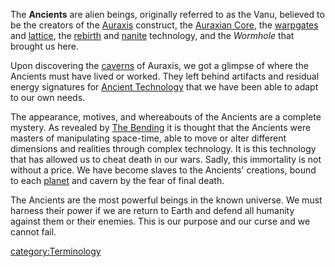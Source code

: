 The **Ancients** are alien beings, originally referred to as the Vanu,
believed to be the creators of the [Auraxis](/Auraxis "wikilink")
construct, the [Auraxian Core](/Auraxian_Core "wikilink"), the
[warpgates](/warpgate "wikilink") and [lattice](/lattice "wikilink"), the
[rebirth](/respawn "wikilink") and [nanite](/NTU "wikilink") technology,
and the _Wormhole_ that brought us here.

Upon discovering the [caverns](/caverns "wikilink") of Auraxis, we got a
glimpse of where the Ancients must have lived or worked. They left
behind artifacts and residual energy signatures for [Ancient
Technology](/Ancient_Technology "wikilink") that we have been able to
adapt to our own needs.

The appearance, motives, and whereabouts of the Ancients are a complete
mystery. As revealed by [The Bending](/The_Bending "wikilink") it is
thought that the Ancients were masters of manipulating space-time, able
to move or alter different dimensions and realities through complex
technology. It is this technology that has allowed us to cheat death in
our wars. Sadly, this immortality is not without a price. We have become
slaves to the Ancients' creations, bound to each
[planet](/planet "wikilink") and cavern by the fear of final death.

The Ancients are the most powerful beings in the known universe. We must
harness their power if we are return to Earth and defend all humanity
against them or their enemies. This is our purpose and our curse and we
cannot fail.

[category:Terminology](/category:Terminology "wikilink")
